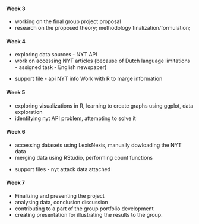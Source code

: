 #### Week 3 
 - working on the final group project proposal
 - research on the proposed theory;
methodology finalization/formulation;
#### Week 4 
 - exploring data sources - NYT API
 - work on accessing NYT articles (because of Dutch language limitations - assigned task - English newspaper)
* support file - api NYT info 
Work with R to marge information
#### Week 5 
 - exploring visualizations in R, learning to create graphs using ggplot, data exploration 
 - identifying nyt API problem, attempting to solve it
#### Week 6 
 - accessing datasets using LexisNexis, manually dowloading the NYT data
 - merging data using RStudio, performing count functions
* support files - nyt attack data attached
#### Week 7 
 - Finalizing and presenting the project 
 - analysing data, conclusion discussion
 - contributing to a part of the group portfolio development
 - creating presentation for illustrating the results to the group. 
              
              
